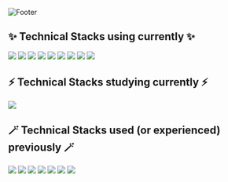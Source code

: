 ![Footer](https://capsule-render.vercel.app/api?type=waving&color=auto&height=200&section=footer&text=Hello%20🐰)

## ✨ Technical Stacks using currently ✨
<img src="https://img.shields.io/badge/Python-3776AB?style=flat&logo=python&logoColor=white"/> <img src="https://img.shields.io/badge/Numpy-013243?style=flat&logo=Numpy&logoColor=white"/> <img src="https://img.shields.io/badge/Pandas-150458?style=flat&logo=Pandas&logoColor=white"/> <img src="https://img.shields.io/badge/Pytorch-EE4C2C?style=flat&logo=Pytorch&logoColor=white"/> <img src="https://img.shields.io/badge/Docker-2496ED?style=flat&logo=docker&logoColor=white"/> <img src="https://img.shields.io/badge/FastAPI-009688?style=flat&logo=fastapi&logoColor=white"/> <img src="https://img.shields.io/badge/AWS EC2-FF9900?style=flat&logo=Amazon EC2&logoColor=white"/> <img src="https://img.shields.io/badge/AWS S3-569A31?style=flat&logo=Amazon S3&logoColor=white"/> <img src="https://img.shields.io/badge/MongoDB-47A248?style=flat&logo=MongoDB&logoColor=white"/>  

## ⚡️ Technical Stacks studying currently ⚡️  
<img src="https://img.shields.io/badge/Kubernetes-326CE5?style=flat&logo=Kubernetes&logoColor=white"/> 

## 🪄 Technical Stacks used (or experienced) previously 🪄
<img src="https://img.shields.io/badge/TensorFlow-FF6F00?style=flat&logo=TensorFlow&logoColor=white"/> <img src="https://img.shields.io/badge/Django-092E20?style=flat&logo=Django&logoColor=white"/> <img src="https://img.shields.io/badge/Qt-41CD52?style=flat&logo=Qt&logoColor=white"/> <img src="https://img.shields.io/badge/Qgis-589632?style=flat&logo=Qgis&logoColor=white"/> <img src="https://img.shields.io/badge/React-61DAFB?style=flat&logo=React&logoColor=black"/> <img src="https://img.shields.io/badge/Unity-FFFFFF?style=flat&logo=Unity&logoColor=black"/> <img src="https://img.shields.io/badge/AndroidStudio-3DDC84?style=flat&logo=AndroidStudio&logoColor=white"/> 
